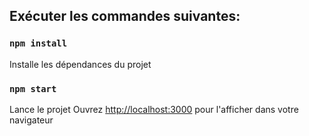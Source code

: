 ## Exécuter les commandes suivantes:

### `npm install`
Installe les dépendances du projet

### `npm start`

Lance le projet 
Ouvrez [http://localhost:3000](http://localhost:3000) pour l'afficher dans votre navigateur